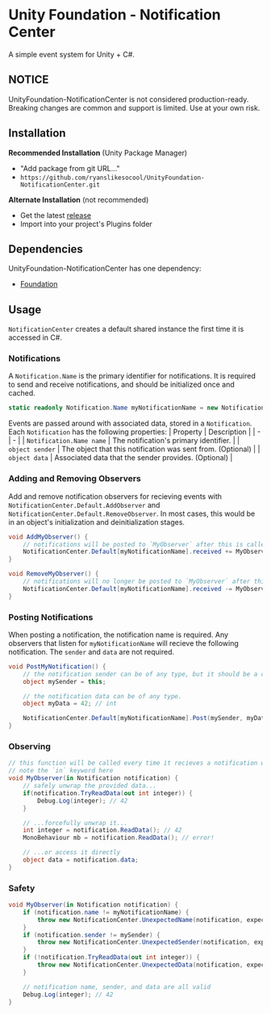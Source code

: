 # Unity Foundation - Notification Center
A simple event system for Unity + C#.

## NOTICE
UnityFoundation-NotificationCenter is not considered production-ready.  Breaking changes are common and support is limited.  Use at your own risk.

## Installation
**Recommended Installation** (Unity Package Manager)
- "Add package from git URL..."
- `https://github.com/ryanslikesocool/UnityFoundation-NotificationCenter.git`

**Alternate Installation** (not recommended)
- Get the latest [release](https://github.com/ryanslikesocool/UnityFoundation-NotificationCenter/releases)
- Import into your project's Plugins folder

## Dependencies
UnityFoundation-NotificationCenter has one dependency:
- [Foundation](https://github.com/ryanslikesocool/UnityFoundation)

## Usage
`NotificationCenter` creates a default shared instance the first time it is accessed in C#.

### Notifications
A `Notification.Name` is the primary identifier for notifications.
It is required to send and receive notifications, and should be initialized once and cached.
```cs
static readonly Notification.Name myNotificationName = new Notification.Name("my super special notification");
```

Events are passed around with associated data, stored in a `Notification`.
Each `Notification` has the following properties:
| Property | Description |
| - | - |
| `Notification.Name name` | The notification's primary identifier. |
| `object sender` | The object that this notification was sent from. (Optional) |
| `object data` | Associated data that the sender provides. (Optional) |

### Adding and Removing Observers
Add and remove notification observers for recieving events with `NotificationCenter.Default.AddObserver` and `NotificationCenter.Default.RemoveObserver`.  In most cases, this would be in an object's initialization and deinitialization stages.
```cs
void AddMyObserver() {
    // notifications will be posted to `MyObserver` after this is called.
    NotificationCenter.Default[myNotificationName].received += MyObserver;
}

void RemoveMyObserver() {
    // notifications will no longer be posted to `MyObserver` after this is called.
    NotificationCenter.Default[myNotificationName].received -= MyObserver;
}
```

### Posting Notifications
When posting a notification, the notification name is required.  Any observers that listen for `myNotificationName` will recieve the following notification.  The `sender` and `data` are not required.
```cs
void PostMyNotification() {
    // the notification sender can be of any type, but it should be a class.
    object mySender = this;

    // the notification data can be of any type.
    object myData = 42; // int

    NotificationCenter.Default[myNotificationName].Post(mySender, myData);
}
```

### Observing
```cs
// this function will be called every time it recieves a notification with the name `myNotificationName`
// note the `in` keyword here
void MyObserver(in Notification notification) {
	// safely unwrap the provided data...
	if(notification.TryReadData(out int integer)) {
        Debug.Log(integer); // 42
	}

    // ...forcefully unwrap it...
	int integer = notification.ReadData(); // 42
	MonoBehaviour mb = notification.ReadData(); // error!

	// ...or access it directly
	object data = notification.data;
}
```

### Safety
```cs
void MyObserver(in Notification notification) {
	if (notification.name != myNotificationName) {
		throw new NotificationCenter.UnexpectedName(notification, expected: myNotificationName);
	}
	if (notification.sender != mySender) {
		throw new NotificationCenter.UnexpectedSender(notification, expected: mySender);
	}
	if (!notification.TryReadData(out int integer)) {
		throw new NotificationCenter.UnexpectedData(notification, expected: typeof(int));
	}

	// notification name, sender, and data are all valid
	Debug.Log(integer); // 42
}
```
